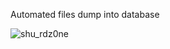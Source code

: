 Automated files dump into database

![shu_rdz0ne](https://user-images.githubusercontent.com/29908343/37148182-c9b26cfa-22c9-11e8-84db-3b3cdd9f9736.png)
